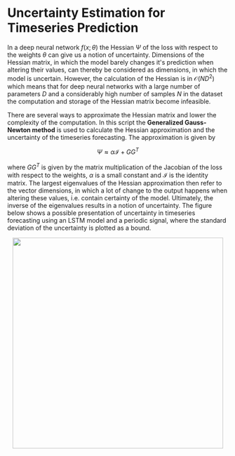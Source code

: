 # Uncertainty Estimation for Timeseries Prediction

In a deep neural network $f(x;\theta)$ the Hessian $\Psi$ of the loss with respect to the weights $\theta$ can give us a notion of uncertainty. Dimensions of the Hessian matrix, in which the model barely changes it's prediction when altering their values, can thereby be considered as dimensions, in which the model is uncertain. However, the calculation of the Hessian is in $\mathcal{O}(ND^2)$ which means that for deep neural networks with a large number of parameters $D$ and a considerably high number of samples $N$ in the dataset the computation and storage of the Hessian matrix become infeasible.

There are several ways to approximate the Hessian matrix and lower the complexity of the computation. In this script the **Generalized Gauss-Newton method** is used to calculate the Hessian approximation and the uncertainty of the timeseries forecasting. The approximation is given by<p align="center">
  $\Psi \approx \alpha \mathcal{I} + GG^T$ </p>
  
where $GG^T$ is given by the matrix multiplication of the Jacobian of the loss with respect to the weights, $\alpha$ is a small constant and $\mathcal{I}$ is the identity matrix. The largest eigenvalues of the Hessian approximation then refer to the vector dimensions, in which a lot of change to the output happens when altering these values, i.e. contain certainty of the model. Ultimately, the inverse of the eigenvalues results in a notion of uncertainty. The figure below shows a possible presentation of uncertainty in timeseries forecasting using an LSTM model and a periodic signal, where the standard deviation of the uncertainty is plotted as a bound. 

<p align="center">
<img src="https://github.com/user-attachments/assets/c7b06f68-975f-48cd-88f0-409210e4751c" width="480"/>
</p>
